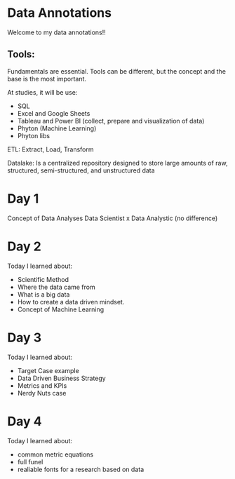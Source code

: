 # Data Annotations

Welcome to my data annotations!!

## Tools:

Fundamentals are essential. Tools can be different, but the concept and the base is the most important.

At studies, it will be use:

- SQL
- Excel and Google Sheets
- Tableau and Power BI (collect, prepare and visualization of data)
- Phyton (Machine Learning)
- Phyton libs

ETL:
Extract, Load, Transform

Datalake:
Is a centralized repository designed to store large amounts of raw, structured, semi-structured, and unstructured data

# Day 1

Concept of Data Analyses
Data Scientist x Data Analystic (no difference)

# Day 2

Today I learned about:

- Scientific Method
- Where the data came from
- What is a big data
- How to create a data driven mindset.
- Concept of Machine Learning

# Day 3

Today I learned about:

- Target Case example
- Data Driven Business Strategy
- Metrics and KPIs
- Nerdy Nuts case

# Day 4 

Today I learned about: 

- common metric equations
- full funel
- realiable fonts for a research based on data